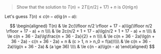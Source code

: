 > Show that the solution to $T(n) = 2T(\lfloor n/2 \rfloor + 17) + n$ is
> $O(n\lg{n})$

Let's guess $T(n) \le c(n-a)\lg(n-a)$:

$$ \begin{aligned}
   T(n) & \le 2c(\lfloor n/2 \rfloor + 17 - a)\lg(\lfloor n/2 \rfloor + 17 - a) + n \\\\
        & \le 2c(n/2 + 1 + 17 - a)\lg(n/2 + 1 + 17 - a) + n \\\\
        & \le c(n + 36 - 2a)\lg\frac{n + 36 - 2a}{2} + n \\\\
        & \le c(n + 36 - 2a)\lg(n + 36 - 2a) - c(n + 36 - 2a) + n & (c > 1, n > n_0 = f(a))\\\\
        & \le c(n + 36 - 2a)\lg(n + 36 - 2a) & (a \ge 36) \\\\
        & \le c(n - a)\lg(n - a)
   \end{aligned} $$
